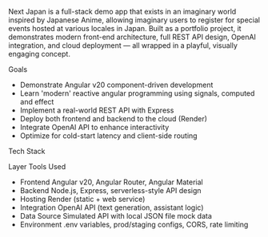 Next Japan is a full-stack demo app that exists in an imaginary world inspired by Japanese Anime, allowing
imaginary users to register for special events hosted at various locales in Japan.
Built as a portfolio project, it demonstrates modern front-end architecture, full REST API design, OpenAI
integration, and cloud deployment — all wrapped in a playful, visually engaging concept.

Goals
- Demonstrate Angular v20 component-driven development
- Learn 'modern' reactive angular programming using signals, computed and effect
- Implement a real-world REST API with Express
- Deploy both frontend and backend to the cloud (Render)
- Integrate OpenAI API to enhance interactivity
- Optimize for cold-start latency and client-side routing

Tech Stack

Layer Tools Used
- Frontend Angular v20, Angular Router, Angular Material
- Backend Node.js, Express, serverless-style API design
- Hosting Render (static + web service)
- Integration OpenAI API (text generation, assistant logic)
- Data Source Simulated API with local JSON file mock data
- Environment .env variables, prod/staging configs, CORS, rate limiting
